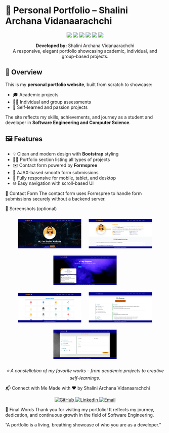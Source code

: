 # 🌟 Personal Portfolio – Shalini Archana Vidanaarachchi

<p align="center">
  <img src="https://img.shields.io/badge/HTML5-E34F26?style=for-the-badge&logo=html5&logoColor=white" />
  <img src="https://img.shields.io/badge/CSS3-1572B6?style=for-the-badge&logo=css3&logoColor=white" />
  <img src="https://img.shields.io/badge/JavaScript-F7DF1E?style=for-the-badge&logo=javascript&logoColor=black" />
  <img src="https://img.shields.io/badge/AJAX-005571?style=for-the-badge&logo=ajax&logoColor=white" />
  <img src="https://img.shields.io/badge/Bootstrap-7952B3?style=for-the-badge&logo=bootstrap&logoColor=white" />
  <img src="https://img.shields.io/badge/Formspree-ec4a3f?style=for-the-badge&logo=formspree&logoColor=white" />
</p>

<p align="center">
  <strong>Developed by:</strong> Shalini Archana Vidanaarachchi  
  <br />
  A responsive, elegant portfolio showcasing academic, individual, and group-based projects.
</p>


## 🎯 Overview

This is my **personal portfolio website**, built from scratch to showcase:
- 🎓 Academic projects
- 👩‍💻 Individual and group assessments
- 🧠 Self-learned and passion projects

The site reflects my skills, achievements, and journey as a student and developer in **Software Engineering and Computer Science**.


## 🖼️ Features

- 💡 Clean and modern design with **Bootstrap** styling
- 🧑‍💼 Portfolio section listing all types of projects
- ✉️ Contact form powered by **Formspree**
- 🔁 AJAX-based smooth form submissions
- 📱 Fully responsive for mobile, tablet, and desktop
- 🌐 Easy navigation with scroll-based UI


💌 Contact Form
The contact form uses Formspree to handle form submissions securely without a backend server.

📸 Screenshots (optional)
<p align="center">
  <img src="screenshots/1.png" width="200" style="margin:10px;" alt="Project 1" />
  <img src="screenshots/2.png" width="200" style="margin:10px;" alt="Project 2" />
  <img src="screenshots/3.png" width="200" style="margin:10px;" alt="Project 3" />
  <br/>
  <img src="screenshots/4.png" width="200" style="margin:10px;" alt="Project 4" />
  <img src="screenshots/5.png" width="200" style="margin:10px;" alt="Project 5" />
  <img src="screenshots/6.png" width="200" style="margin:10px;" alt="Project 6" />
</p>

<p align="center">
  <em>⭐ A constellation of my favorite works – from academic projects to creative self-learnings.</em>
</p>


📬 Connect with Me
Made with ❤️ by Shalini Archana Vidanaarachchi

<p align="center"> <a href="https://github.com/shaliniarchana" target="_blank" rel="noopener noreferrer"> <img alt="GitHub" src="https://img.shields.io/badge/GitHub-181717?style=for-the-badge&logo=github&logoColor=white" /> </a> <a href="https://www.linkedin.com/in/shaliniarchana/" target="_blank" rel="noopener noreferrer"> <img alt="LinkedIn" src="https://img.shields.io/badge/LinkedIn-0A66C2?style=for-the-badge&logo=linkedin&logoColor=white" /> </a> <a href="mailto:sliitshalini@gmail.com" target="_blank" rel="noopener noreferrer"> <img alt="Email" src="https://img.shields.io/badge/Email-D14836?style=for-the-badge&logo=gmail&logoColor=white" /> </a> </p>


🎉 Final Words
Thank you for visiting my portfolio!
It reflects my journey, dedication, and continuous growth in the field of Software Engineering.

“A portfolio is a living, breathing showcase of who you are as a developer.”
